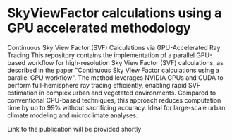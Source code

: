 # SkyViewFactor calculations using a GPU accelerated methodology

Continuous Sky View Factor (SVF) Calculations via GPU-Accelerated Ray Tracing
This repository contains the implementation of a parallel GPU-based workflow for high-resolution Sky View Factor (SVF) calculations, as described in the paper "Continuous Sky View Factor calculations using a parallel GPU workflow". The method leverages NVIDIA GPUs and CUDA to perform full-hemisphere ray tracing efficiently, enabling rapid SVF estimation in complex urban and vegetated environments. Compared to conventional CPU-based techniques, this approach reduces computation time by up to 99% without sacrificing accuracy. Ideal for large-scale urban climate modeling and microclimate analyses.

Link to the publication will be provided shortly
